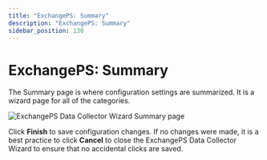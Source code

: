```yaml
---
title: "ExchangePS: Summary"
description: "ExchangePS: Summary"
sidebar_position: 130
---
```


# ExchangePS: Summary

The Summary page is where configuration settings are summarized. It is a wizard page for all of the
categories.

![ExchangePS Data Collector Wizard Summary page](/img/product_docs/accessanalyzer/11.6/admin/datacollector/exchangeps/summary.webp)

Click **Finish** to save configuration changes. If no changes were made, it is a best practice to
click **Cancel** to close the ExchangePS Data Collector Wizard to ensure that no accidental clicks
are saved.
